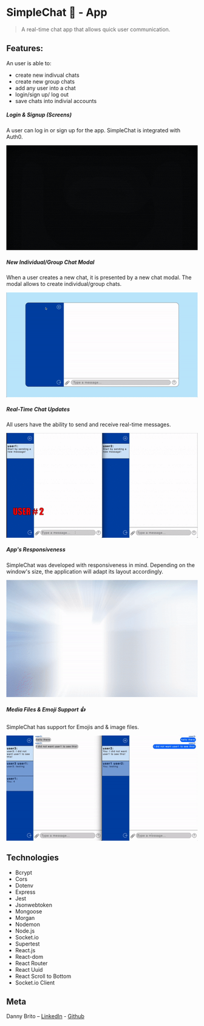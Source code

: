 # SimpleChat 💭 - App
> A real-time chat app that allows quick user communication.

## Features:
An user is able to:
<ul> 
    <li />create new indivual chats
    <li />create new group chats
    <li /> add any user into a chat
    <li /> login/sign up/ log out
    <li /> save chats into indivial accounts
</ul>

##### Login & Signup (Screens)
A user can log in or sign up for the app. SimpleChat is integrated with Auth0.

![](./docs/login-signup.gif)

##### New Individual/Group Chat Modal
When a user creates a new chat, it is presented by a new chat modal. The modal allows to create individual/group chats.

![](./docs/new-chat-modal.gif)

##### Real-Time Chat Updates
All users have the ability to send and receive real-time messages.

![](./docs/live-chat.gif)

##### App's Responsiveness
SimpleChat was developed with responsiveness in mind. Depending on the window's size, the application will adapt its layout accordingly.

![](./docs/responsive.gif)

##### Media Files & Emoji Support 👍
SimpleChat has support for Emojis and & image files.

![](./docs/emoji-support.gif)

## Technologies


<ul>
<li />Bcrypt
<li />Cors
<li />Dotenv
<li />Express
<li />Jest
<li />Jsonwebtoken
<li />Mongoose
<li />Morgan
<li />Nodemon
<li />Node.js
<li />Socket.io
<li />Supertest
<li />React.js
<li />React-dom
<li />React Router
<li />React Uuid
<li />React Scroll to Bottom
<li />Socket.io Client
</ul>

## Meta

Danny Brito – [LinkedIn](https://www.linkedin.com/in/dannybrito) - [Github](https://github.com/DannyBrito)

